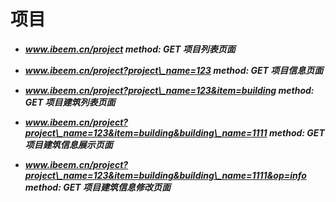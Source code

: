 # 项目

* _**www.ibeem.cn/project                                                                     method: GET              项目列表页面**_

* _**www.ibeem.cn/project?project\_name=123                                   method: GET              项目信息页面**_

* _**www.ibeem.cn/project?project\_name=123&item=building        method: GET              项目建筑列表页面**_

* _**www.ibeem.cn/project?project\_name=123&item=building&building\_name=1111     method: GET    项目建筑信息展示页面**_

* _**www.ibeem.cn/project?project\_name=123&item=building&building\_name=1111&op=info     method: GET  项目建筑信息修改页面**_




